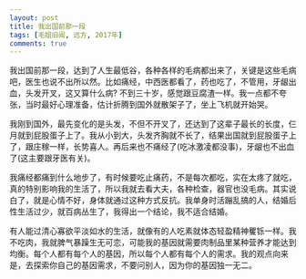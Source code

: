 ```yaml
---
layout: post
title: 我出国前那一段
tags: [毛姐旧闻, 远方, 2017年]
comments: true
---
```


我出国前那一段，达到了人生最低谷，各种各样的毛病都出来了，关键是这些毛病吧，医生也说不出所以然。比如痛经，中西医都看了，药也吃了，不管用，牙龈出血，头发开叉，这又算什么病? 不到三十岁，感觉跟豆腐渣一样。我一点都不夸张，当时最好心理准备，估计折腾到国外就散架子了，坐上飞机就开始哭。

我刚到国外，最先变化的是头发，不但不开叉了，还达到了这辈子最长的长度，仨月就到屁股蛋子上了。我从小到大，头发齐胸就不长了，结果出国就到屁股蛋子上了，跟庄稼一样，长势喜人。再后来也不痛经了(吃冰激凌都没事)，牙龈也不出血了(这主要跟牙医有关)。

我痛经都痛到什么地步了，有时候要吃止痛药，不是每次都吃，实在太疼了就吃，真的特别影响我的生活了，所以我就去看大夫，各种检查，器官也没毛病。其实说白了，就是心情不好，身体就通过这种方式反抗。我单身时活蹦乱搞的人，结婚后性生活过少，就百病丛生了，我得出一个结论，我不适合结婚。

有人能过清心寡欲平淡如水的生活，就像有的人吃素就体态轻盈精神矍铄一样。我不吃肉，我就脾气暴躁生无可恋，可能我的基因就需要肉制品里某种营养才能达到均衡。每个人都有每个人的基因，所以每个人都有每个人的需求。我的观点向来是，去探索你自己的基因需求，不要问别人，因为你的基因独一无二。
